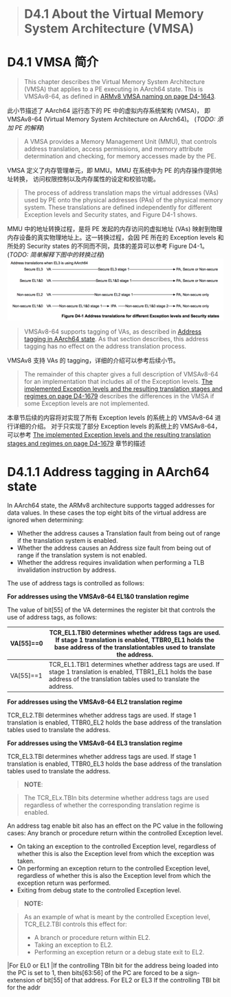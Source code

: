 ># D4.1 About the Virtual Memory System Architecture (VMSA)

# D4.1 VMSA 简介

> This chapter describes the Virtual Memory System Architecture (VMSA) 
 > that applies to a PE executing in AArch64 state.
> This is VMSAv8-64, as defined in [ARMv8 VMSA naming on page D4-1643](todo.md).

此小节描述了 AArch64 运行态下的 PE 中的虚拟内存系统架构 (VMSA)，
即 VMSAv8-64 (Virtual Memory System Architecture on AArch64)。
(*TODO: 添加 PE 的解释*)

> A VMSA provides a Memory Management Unit (MMU), 
 > that controls address translation, access permissions,
 > and memory attribute determination and checking, 
 > for memory accesses made by the PE.

<!-- VMSA 定义了内存管理单元 这句不知道如何翻译会更贴切 -->
VMSA 定义了内存管理单元，即 MMU。MMU 在系统中为 PE 的内存操作提供地址转换，
访问权限控制以及内存属性的设定和校验功能。

> The process of address translation maps the virtual addresses (VAs) used by 
 > PE onto the physical addresses (PAs) of the physical memory system. 
> These translations are defined independently for different Exception levels
 > and Security states, and Figure D4-1 shows.

MMU 中的地址转换过程，是将 PE 发起的内存访问的虚拟地址 (VAs)
映射到物理内存设备的真实物理地址上。这一转换过程，会因 PE 所在的
Exception levels 和所处的 Security states 的不同而不同，具体的差异可以参考 Figure D4-1。
(*TODO: 简单解释下图中的转换过程*)
![](figure_d4_1.png)

> VMSAv8-64 supports tagging of VAs,
 >as described in [Address tagging in AArch64 state](todo.md).
> As that section describes,
 > this address tagging has no effect on the address translation process.

VMSAv8 支持 VAs 的 tagging，详细的介绍可以参考后续小节。

> The remainder of this chapter gives a full description of VMSAv8-64
 > for an implementation that includes all of the Exception levels.
> [The implemented Exception levels and the resulting translation stages and regimes on
 >page D4-1679](todo.md) describes the differences in the VMSA
 > if some Exception levels are not implemented.
 
本章节后续的内容将对实现了所有 Exception levels 的系统上的 VMSAv8-64 进行详细的介绍。
对于只实现了部分 Exception levels 的系统上的  VMSAv8-64，可以参考
[The implemented Exception levels and the resulting translation stages and regimes on page D4-1679](todo.md) 
章节的描述

# D4.1.1 Address tagging in AArch64 state

In AArch64 state, the ARMv8 architecture supports tagged addresses for data values. In these cases the top eight
bits of the virtual address are ignored when determining:
* Whether the address causes a Translation fault from being out of range if the translation system is enabled.
* Whether the address causes an Address size fault from being out of range if the translation system is not
enabled.
* Whether the address requires invalidation when performing a TLB invalidation instruction by address.


The use of address tags is controlled as follows:

**For addresses using the VMSAv8-64 EL1&0 translation regime**

The value of bit[55] of the VA determines the register bit that controls the use of address tags, as
follows:

| VA[55]==0 | TCR_EL1.TBI0 determines whether address tags are used. If stage 1 translation is enabled, TTBR0_EL1 holds the base address of the translationtables used to translate the address.|
| -- | -- |
| VA[55]==1 | TCR_EL1.TBI1 determines whether address tags are used. If stage 1 translation is enabled, TTBR1_EL1 holds the base address of the translation tables used to translate the address.|


**For addresses using the VMSAv8-64 EL2 translation regime**

TCR_EL2.TBI determines whether address tags are used. If stage 1 translation is enabled,
TTBR0_EL2 holds the base address of the translation tables used to translate the address.


**For addresses using the VMSAv8-64 EL3 translation regime**

TCR_EL3.TBI determines whether address tags are used. If stage 1 translation is enabled,
TTBR0_EL3 holds the base address of the translation tables used to translate the address.


>**NOTE**:

>The TCR_ELx.TBIn bits determine whether address tags are used regardless of whether the corresponding
>translation regime is enabled.


An address tag enable bit also has an effect on the PC value in the following cases:
Any branch or procedure return within the controlled Exception level.
* On taking an exception to the controlled Exception level, regardless of whether this is also the Exception
   level from which the exception was taken.
* On performing an exception return to the controlled Exception level, regardless of whether this is also the
   Exception level from which the exception return was performed.
* Exiting from debug state to the controlled Exception level.

>**NOTE:**

>As an example of what is meant by the controlled Exception level, TCR_EL2.TBI controls this effect for:
>* A branch or procedure return within EL2.
>* Taking an exception to EL2.
>* Performing an exception return or a debug state exit to EL2.


|For EL0 or EL1 |If the controlling TBIn bit for the address being loaded into the PC is set to 1, then bits[63:56] of the PC are forced to be a sign-extension of bit[55] of that address.
For EL2 or EL3 If the controlling TBI bit for the addr


















































































































